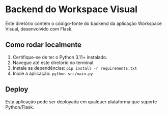 # Backend do Workspace Visual

Este diretório contém o código-fonte do backend da aplicação Workspace Visual, desenvolvido com Flask.

## Como rodar localmente

1. Certifique-se de ter o Python 3.11+ instalado.
2. Navegue até este diretório no terminal.
3. Instale as dependências: `pip install -r requirements.txt`
4. Inicie a aplicação: `python src/main.py`

## Deploy

Esta aplicação pode ser deployada em qualquer plataforma que suporte Python/Flask.

